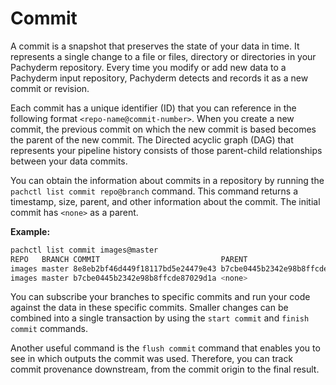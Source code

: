 # Commit

A commit is a snapshot that preserves the state of your data in time.
It represents a single change to a file or files, directory or directories
in your Pachyderm repository. Every time you modify or add new data to a
Pachyderm input repository, Pachyderm detects and records it as a new
commit or revision.

Each commit has a unique identifier (ID) that you can reference in
the following format `<repo-name@commit-number>`. When you create a new
commit, the previous commit on which the new commit is based becomes
the parent of the new commit.
The Directed acyclic graph (DAG) that represents your pipeline history
consists of those parent-child relationships between your data commits.

You can obtain the information about commits in a repository by running
the `pachctl list commit repo@branch` command. This command returns a
timestamp, size, parent, and other information about the commit.
The initial commit has `<none>` as a parent.

**Example:**

```bash
pachctl list commit images@master
REPO   BRANCH COMMIT                           PARENT                           STARTED        DURATION           SIZE
images master 8e8eb2bf46d449f18117bd5e24479e43 b7cbe0445b2342e98b8ffcde87029d1a 11 seconds ago Less than a second 255.9KiB
images master b7cbe0445b2342e98b8ffcde87029d1a <none>                           23 hours ago   Less than a second 238.3KiB
```

You can subscribe your branches to specific commits and run your code
against the data in these specific commits. Smaller changes can be combined
into a single transaction by using the `start commit` and `finish commit`
commands.

Another useful command is the `flush commit` command that enables you to
see in which outputs the commit was used. Therefore, you can track
commit provenance downstream, from the commit origin to the final result.
